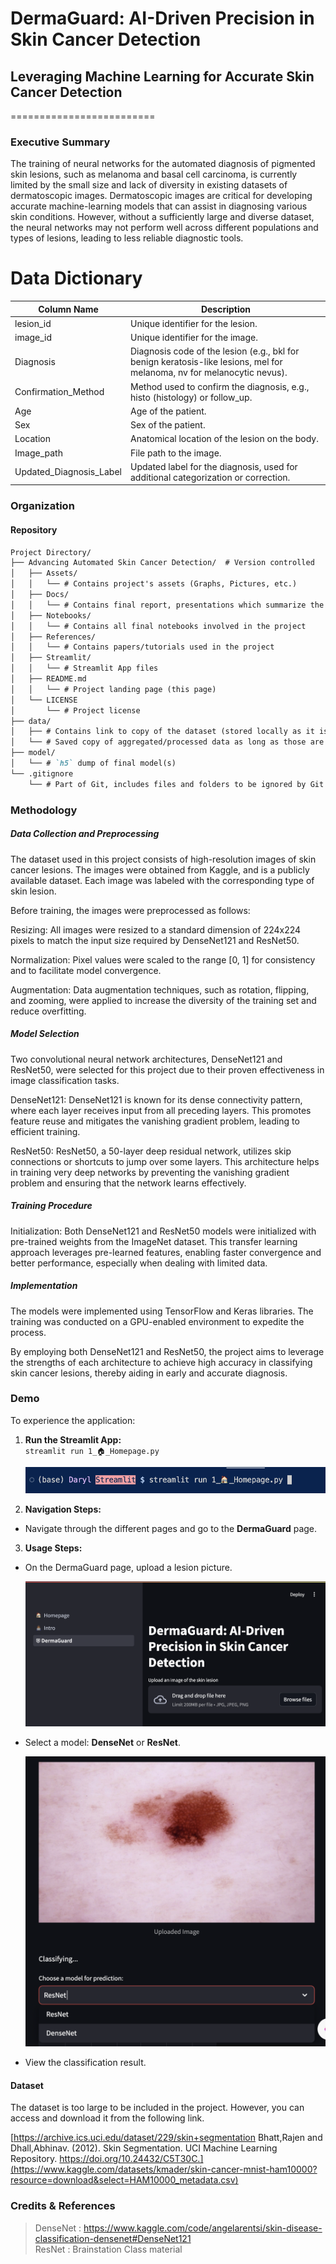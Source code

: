 #  DermaGuard: AI-Driven Precision in Skin Cancer Detection
## Leveraging Machine Learning for Accurate Skin Cancer Detection
=========================

### Executive Summary

The training of neural networks for the automated diagnosis of pigmented skin lesions, such as melanoma and basal cell carcinoma, is currently limited by the small size and lack of diversity in existing datasets of dermatoscopic images. Dermatoscopic images are critical for developing accurate machine-learning models that can assist in diagnosing various skin conditions. However, without a sufficiently large and diverse dataset, the neural networks may not perform well across different populations and types of lesions, leading to less reliable diagnostic tools.

# Data Dictionary

| Column Name              | Description                                                                                            |
|--------------------------|--------------------------------------------------------------------------------------------------------|
| lesion_id                | Unique identifier for the lesion.                                                                      |
| image_id                 | Unique identifier for the image.                                                                       |
| Diagnosis                | Diagnosis code of the lesion (e.g., bkl for benign keratosis-like lesions, mel for melanoma, nv for melanocytic nevus). |
| Confirmation_Method      | Method used to confirm the diagnosis, e.g., histo (histology) or follow_up.                            |
| Age                      | Age of the patient.                                                                                    |
| Sex                      | Sex of the patient.                                                                                    |
| Location                 | Anatomical location of the lesion on the body.                                                         |
| Image_path               | File path to the image.                                                                                |
| Updated_Diagnosis_Label  | Updated label for the diagnosis, used for additional categorization or correction.                     |

### Organization

#### Repository 
```md
Project Directory/
├── Advancing Automated Skin Cancer Detection/  # Version controlled
│   ├── Assets/
│   │   └── # Contains project's assets (Graphs, Pictures, etc.)
│   ├── Docs/
│   │   └── # Contains final report, presentations which summarize the project
│   ├── Notebooks/
│   │   └── # Contains all final notebooks involved in the project
│   ├── References/
│   │   └── # Contains papers/tutorials used in the project
│   ├── Streamlit/
│   │   └── # Streamlit App files
│   ├── README.md
│   │   └── # Project landing page (this page)
│   └── LICENSE
│       └── # Project license
├── data/
│   ├── # Contains link to copy of the dataset (stored locally as it is over 5GB)
│   └── # Saved copy of aggregated/processed data as long as those are not too large (> 10MB)
├── model/
│   └── # `h5` dump of final model(s)
└── .gitignore
    └── # Part of Git, includes files and folders to be ignored by Git version control
```

### Methodology

##### Data Collection and Preprocessing
The dataset used in this project consists of high-resolution images of skin cancer lesions. The images were obtained from Kaggle, and is a publicly available dataset. Each image was labeled with the corresponding type of skin lesion.

Before training, the images were preprocessed as follows:

Resizing: All images were resized to a standard dimension of 224x224 pixels to match the input size required by DenseNet121 and ResNet50.

Normalization: Pixel values were scaled to the range [0, 1] for consistency and to facilitate model convergence.

Augmentation: Data augmentation techniques, such as rotation, flipping, and zooming, were applied to increase the diversity of the training set and reduce overfitting.

##### Model Selection
Two convolutional neural network architectures, DenseNet121 and ResNet50, were selected for this project due to their proven effectiveness in image classification tasks.

DenseNet121: DenseNet121 is known for its dense connectivity pattern, where each layer receives input from all preceding layers. This promotes feature reuse and mitigates the vanishing gradient problem, leading to efficient training.

ResNet50: ResNet50, a 50-layer deep residual network, utilizes skip connections or shortcuts to jump over some layers. This architecture helps in training very deep networks by preventing the vanishing gradient problem and ensuring that the network learns effectively.

##### Training Procedure
Initialization: Both DenseNet121 and ResNet50 models were initialized with pre-trained weights from the ImageNet dataset. This transfer learning approach leverages pre-learned features, enabling faster convergence and better performance, especially when dealing with limited data.

##### Implementation
The models were implemented using TensorFlow and Keras libraries. The training was conducted on a GPU-enabled environment to expedite the process.

By employing both DenseNet121 and ResNet50, the project aims to leverage the strengths of each architecture to achieve high accuracy in classifying skin cancer lesions, thereby aiding in early and accurate diagnosis.


### Demo

 To experience the application:

1. **Run the Streamlit App:**   
   `streamlit run 1_🏠_Homepage.py `     

   ![Sample run](https://github.com/Darylwanji/Advancing-Automated-Skin-Cancer-Detection/blob/main/Assets/Other/runstream.png?raw%3Dtrue)

2. **Navigation Steps:**
- Navigate through the different pages and go to the **DermaGuard** page.

3. **Usage Steps:**
- On the DermaGuard page, upload a lesion picture.      
     
  ![DermaGuard](https://github.com/Darylwanji/Advancing-Automated-Skin-Cancer-Detection/blob/main/Assets/Other/Derma.png?raw%3Dtrue)


- Select a model: **DenseNet** or **ResNet**.   

    ![Model Selection](https://github.com/Darylwanji/Advancing-Automated-Skin-Cancer-Detection/blob/main/Assets/Other/Model.png?raw%3Dtrue)

- View the classification result.

#### Dataset

The dataset is too large to be included in the project. However, you can access and download it from the following link.

[https://archive.ics.uci.edu/dataset/229/skin+segmentation
Bhatt,Rajen and Dhall,Abhinav. (2012). Skin Segmentation. UCI Machine Learning Repository. https://doi.org/10.24432/C5T30C.](https://www.kaggle.com/datasets/kmader/skin-cancer-mnist-ham10000?resource=download&select=HAM10000_metadata.csv)

### Credits & References

> DenseNet : https://www.kaggle.com/code/angelarentsi/skin-disease-classification-densenet#DenseNet121  
> ResNet : Brainstation Class material

